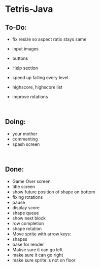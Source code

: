 # Tetris-Java

To-Do:
-
- fix resize so aspect ratio stays same

- input images
- buttons
- Help section
- speed up falling every level
- highscore, highscore list

- improve rotations

<br>

Doing:
-
- your mother
- commenting
- spash screen
<br>

Done: 
-
- Game Over screen
- title screen
- show future position of shape on bottom
- fixing rotations
- pause
- display score
- shape queue
- show next block
- row completion
- shape rotation
- Move sprite with arrow keys:
- shapes
- base for render
- Makse sure it can go left
- make sure it can go right
- make sure sprite is not on floor
